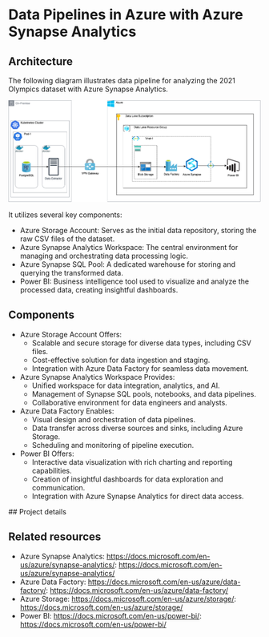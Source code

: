 # Data Pipelines in Azure with Azure Synapse Analytics


## Architecture
The following diagram illustrates data pipeline for analyzing the 2021 Olympics dataset with Azure Synapse Analytics.

![Architecture](img/Data%20Pipelines%20in%20Azure%20with%20Azure%20Synapse%20Analytics.drawio.png)

It utilizes several key components:

- Azure Storage Account: Serves as the initial data repository, storing the raw CSV files of the dataset.
- Azure Synapse Analytics Workspace: The central environment for managing and orchestrating data processing logic.
- Azure Synapse SQL Pool: A dedicated warehouse for storing and querying the transformed data.
- Power BI: Business intelligence tool used to visualize and analyze the processed data, creating insightful dashboards.

## Components
- Azure Storage Account Offers:
    - Scalable and secure storage for diverse data types, including CSV files.
    - Cost-effective solution for data ingestion and staging.
    - Integration with Azure Data Factory for seamless data movement.
- Azure Synapse Analytics Workspace Provides:
    - Unified workspace for data integration, analytics, and AI.
    - Management of Synapse SQL pools, notebooks, and data pipelines.
    - Collaborative environment for data engineers and analysts.
- Azure Data Factory Enables:
    - Visual design and orchestration of data pipelines.
    - Data transfer across diverse sources and sinks, including Azure Storage.
    - Scheduling and monitoring of pipeline execution.
- Power BI Offers:
    - Interactive data visualization with rich charting and reporting capabilities.
    - Creation of insightful dashboards for data exploration and communication.
    - Integration with Azure Synapse Analytics for direct data access.

## Project details 

## Related resources
- Azure Synapse Analytics: https://docs.microsoft.com/en-us/azure/synapse-analytics/: https://docs.microsoft.com/en-us/azure/synapse-analytics/
- Azure Data Factory: https://docs.microsoft.com/en-us/azure/data-factory/: https://docs.microsoft.com/en-us/azure/data-factory/
- Azure Storage: https://docs.microsoft.com/en-us/azure/storage/: https://docs.microsoft.com/en-us/azure/storage/
- Power BI: https://docs.microsoft.com/en-us/power-bi/: https://docs.microsoft.com/en-us/power-bi/
